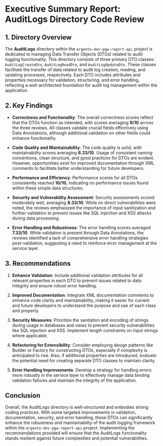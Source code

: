 # Executive Summary Report: AuditLogs Directory Code Review

## 1. Directory Overview
The **AuditLogs** directory within the `argento-dev-pgw-report-api` project is dedicated to managing Data Transfer Objects (DTOs) related to audit logging functionality. This directory consists of three primary DTO classes: `AuditLogCreateDto`, `AuditLogReadDto`, and `AuditLogUpdateDto`. These classes facilitate the transfer of data related to audit log creation, reading, and updating processes, respectively. Each DTO includes attributes and properties necessary for validation, structuring, and error handling, reflecting a well-architected foundation for audit log management within the application.

## 2. Key Findings
- **Correctness and Functionality**: The overall correctness scores reflect that the DTOs function as intended, with scores averaging **9/10** across the three reviews. All classes validate crucial fields effectively using Data Annotations, although additional validation on other fields could enhance functionality.
  
- **Code Quality and Maintainability**: The code quality is solid, with maintainability scores averaging **8.33/10**. Usage of consistent naming conventions, clean structure, and good practices for DTOs are evident. However, opportunities exist for improved documentation through XML comments to facilitate better understanding for future developers.

- **Performance and Efficiency**: Performance scores for all DTOs consistently reached **10/10**, indicating no performance issues found within these simple data structures.

- **Security and Vulnerability Assessment**: Security assessments scored moderately well, averaging **8.33/10**. While no direct vulnerabilities were noted, the reviews emphasized the importance of input sanitization and further validation to prevent issues like SQL injection and XSS attacks during data processing.

- **Error Handling and Robustness**: The error handling scores averaged **7.33/10**. While validation is present through Data Annotations, the reviews identified a lack of comprehensive error handling strategies post-validation, suggesting a need to reinforce error management at the service layer.

## 3. Recommendations
1. **Enhance Validation**: Include additional validation attributes for all relevant properties in each DTO to prevent issues related to data integrity and ensure robust error handling.

2. **Improved Documentation**: Integrate XML documentation comments to enhance code clarity and maintainability, making it easier for current and future developers to understand the purpose and use of each class and property.

3. **Security Measures**: Prioritize the sanitation and encoding of strings during usage in databases and views to prevent security vulnerabilities like SQL injection and XSS. Implement length constraints on input strings where applicable.

4. **Refactoring for Extensibility**: Consider employing design patterns like Builder or Factory for constructing DTOs, especially if complexity is anticipated to rise. Also, if additional properties are introduced, evaluate the potential need for creating separate DTO classes to maintain clarity.

5. **Error Handling Improvements**: Develop a strategy for handling errors more robustly in the service layer to effectively manage data binding validation failures and maintain the integrity of the application.

## Conclusion
Overall, the AuditLogs directory is well-structured and embodies strong coding practices. With some targeted improvements in validation, documentation, security, and error handling, these DTOs can significantly enhance the robustness and maintainability of the audit logging framework within the `argento-dev-pgw-report-api` project. Implementing the recommendations provided will ensure that the AuditLogs functionality stands resilient against future complexities and potential vulnerabilities.